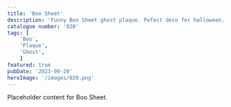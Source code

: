 ```yaml
---
title: 'Boo Sheet'
description: 'Funny Boo Sheet ghost plaque. Pefect deco for halloween. Embossed or Flat version available.'
catalogue number: '020'
tags: [
    'Boo', 
    'Plaque', 
    'Ghost',
    ]
featured: true
pubDate: '2023-09-20'
heroImage: '/images/020.png'
---
```


Placeholder content for Boo Sheet.